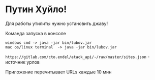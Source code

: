 # Путин Хуйло!

Для работы утилиты нужно установить джаву!

Команда запуска в консоле

```
windows cmd -> java -jar bin/lubov.jar
mac os/linux terminal  -> java -jar bin/lubov.jar
```

`https://gitlab.com/cto.endel/atack_api/-/raw/master/sites.json` - источник урлов

Приложение перечитывает URLs каждые 10 мин
